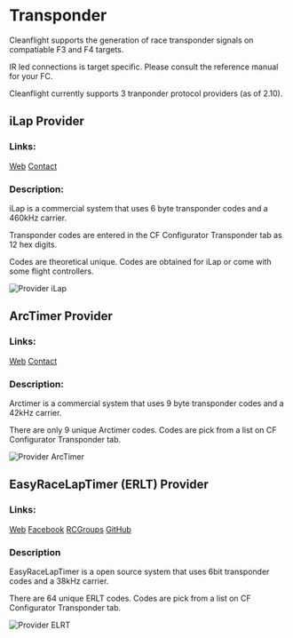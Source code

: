 # Transponder

Cleanflight supports the generation of race transponder signals on compatiable F3 and F4 targets.

IR led connections is target specific. Please consult the reference manual for your FC.

Cleanflight currently supports 3 tranponder protocol providers (as of 2.10).

## iLap Provider

### Links:

[Web](http://www.rclapcounter.com/)
[Contact](cs@rclapcounter.com)

### Description:

iLap is a commercial system that uses 6 byte transponder codes and a 460kHz carrier.

Transponder codes are entered in the CF Configurator Transponder tab as 12 hex digits.

Codes are theoretical unique. Codes are obtained for iLap or come with some flight controllers.

![Provider iLap](../Screenshots/Provider%20iLap.png)

## ArcTimer Provider

### Links:

[Web](http://www.arcitimer.com)
[Contact](info@arcitimer.com)

### Description:

Arctimer is a commercial system that uses 9 byte transponder codes and a 42kHz carrier.

There are only 9 unique Arctimer codes. Codes are pick from a list on CF Configurator Transponder tab.

![Provider ArcTimer](../Screenshots/Provider%20ArcTimer.png)

## EasyRaceLapTimer (ERLT) Provider

### Links:

[Web](http://www.easyracelaptimer.com/)
[Facebook](https://www.facebook.com/groups/1015588161838713/)
[RCGroups](https://www.rcgroups.com/forums/showthread.php?2538917-EasyRaceLapTimer-open-source-and-open-hardware-FPV-racing-lap-time-tracking-system)
[GitHub](https://github.com/polyvision/EasyRaceLapTimer)

### Description

EasyRaceLapTimer is a open source system that uses 6bit transponder codes and a 38kHz carrier.

There are 64 unique ERLT codes. Codes are pick from a list on CF Configurator Transponder tab.

![Provider ELRT](../Screenshots/Provider%20ERLT.png)
